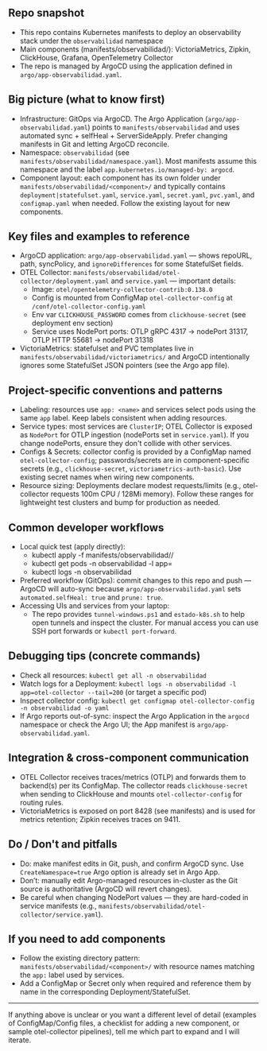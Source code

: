 ## Repo snapshot

- This repo contains Kubernetes manifests to deploy an observability stack under the `observabilidad` namespace
- Main components (manifests/observabilidad/): VictoriaMetrics, Zipkin, ClickHouse, Grafana, OpenTelemetry Collector
- The repo is managed by ArgoCD using the application defined in `argo/app-observabilidad.yaml`.

## Big picture (what to know first)

- Infrastructure: GitOps via ArgoCD. The Argo Application (`argo/app-observabilidad.yaml`) points to `manifests/observabilidad` and uses automated sync + selfHeal + ServerSideApply. Prefer changing manifests in Git and letting ArgoCD reconcile.
- Namespace: `observabilidad` (see `manifests/observabilidad/namespace.yaml`). Most manifests assume this namespace and the label `app.kubernetes.io/managed-by: argocd`.
- Component layout: each component has its own folder under `manifests/observabilidad/<component>/` and typically contains `deployment|statefulset.yaml`, `service.yaml`, `secret.yaml`, `pvc.yaml`, and `configmap.yaml` when needed. Follow the existing layout for new components.

## Key files and examples to reference

- ArgoCD application: `argo/app-observabilidad.yaml` — shows repoURL, path, syncPolicy, and `ignoreDifferences` for some StatefulSet fields.
- OTEL Collector: `manifests/observabilidad/otel-collector/deployment.yaml` and `service.yaml` — important details:
  - Image: `otel/opentelemetry-collector-contrib:0.138.0`
  - Config is mounted from ConfigMap `otel-collector-config` at `/conf/otel-collector-config.yaml`
  - Env var `CLICKHOUSE_PASSWORD` comes from `clickhouse-secret` (see deployment env section)
  - Service uses NodePort ports: OTLP gRPC 4317 -> nodePort 31317, OTLP HTTP 55681 -> nodePort 31318
- VictoriaMetrics: statefulset and PVC templates live in `manifests/observabilidad/victoriametrics/` and ArgoCD intentionally ignores some StatefulSet JSON pointers (see the Argo app file).

## Project-specific conventions and patterns

- Labeling: resources use `app: <name>` and services select pods using the same `app` label. Keep labels consistent when adding resources.
- Service types: most services are `ClusterIP`; OTEL Collector is exposed as `NodePort` for OTLP ingestion (nodePorts set in `service.yaml`). If you change nodePorts, ensure they don't collide with other services.
- Configs & Secrets: collector config is provided by a ConfigMap named `otel-collector-config`; passwords/secrets are in component-specific secrets (e.g., `clickhouse-secret`, `victoriametrics-auth-basic`). Use existing secret names when wiring new components.
- Resource sizing: Deployments declare modest requests/limits (e.g., otel-collector requests 100m CPU / 128Mi memory). Follow these ranges for lightweight test clusters and bump for production as needed.

## Common developer workflows

- Local quick test (apply directly):
  - kubectl apply -f manifests/observabilidad/<component>/
  - kubectl get pods -n observabilidad -l app=<component>
  - kubectl logs -n observabilidad <pod-name>
- Preferred workflow (GitOps): commit changes to this repo and push — ArgoCD will auto-sync because `argo/app-observabilidad.yaml` sets `automated.selfHeal: true` and `prune: true`.
- Accessing UIs and services from your laptop:
  - The repo provides `tunnel-windows.ps1` and `estado-k8s.sh` to help open tunnels and inspect the cluster. For manual access you can use SSH port forwards or `kubectl port-forward`.

## Debugging tips (concrete commands)

- Check all resources: `kubectl get all -n observabilidad`
- Watch logs for a Deployment: `kubectl logs -n observabilidad -l app=otel-collector --tail=200` (or target a specific pod)
- Inspect collector config: `kubectl get configmap otel-collector-config -n observabilidad -o yaml`
- If Argo reports out-of-sync: inspect the Argo Application in the `argocd` namespace or check the Argo UI; the App manifest is `argo/app-observabilidad.yaml`.

## Integration & cross-component communication

- OTEL Collector receives traces/metrics (OTLP) and forwards them to backend(s) per its ConfigMap. The collector reads `clickhouse-secret` when sending to ClickHouse and mounts `otel-collector-config` for routing rules.
- VictoriaMetrics is exposed on port 8428 (see manifests) and is used for metrics retention; Zipkin receives traces on 9411.

## Do / Don't and pitfalls

- Do: make manifest edits in Git, push, and confirm ArgoCD sync. Use `CreateNamespace=true` Argo option is already set in Argo App.
- Don’t: manually edit Argo-managed resources in-cluster as the Git source is authoritative (ArgoCD will revert changes).
- Be careful when changing NodePort values — they are hard-coded in service manifests (e.g., `manifests/observabilidad/otel-collector/service.yaml`).

## If you need to add components

- Follow the existing directory pattern: `manifests/observabilidad/<component>/` with resource names matching the `app:` label used by services.
- Add a ConfigMap or Secret only when required and reference them by name in the corresponding Deployment/StatefulSet.

---
If anything above is unclear or you want a different level of detail (examples of ConfigMap/Config files, a checklist for adding a new component, or sample otel-collector pipelines), tell me which part to expand and I will iterate.
